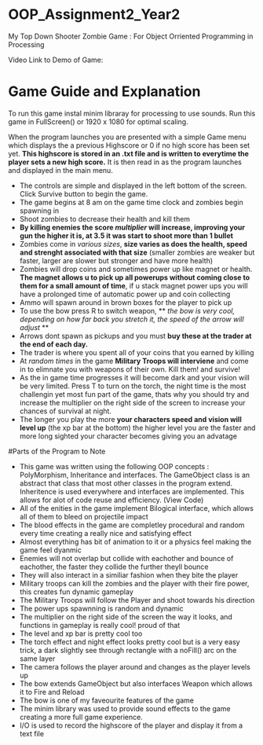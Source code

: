# OOP_Assignment2_Year2

My Top Down Shooter Zombie Game : For Object Orriented Programming in Processing

Video Link to Demo of Game:

# Game Guide and Explanation

To run this game instal minim libraray for processing to use sounds. Run this game in FullScreen() or 1920 x 1080 for optimal scaling.

When the program launches you are presented with a simple Game menu which displays the a previous Highscore or 0 if no high score has been set yet. **This highscore is stored in an .txt file and is written to everytime the player sets a new high score.** It is then read in as the program launches and displayed in the main menu.

  - The controls are simple and displayed in the left bottom of the screen. Click Survive button to begin the game.
  - The game begins at 8 am on the game time clock and zombies begin spawning in
  - Shoot zombies to decrease their health and kill them
  - **By killing enemies the score *multiplier* will increase, improving your gun the higher it is, at 3.5 it was start to shoot more than 1 bullet**
  - Zombies come in *various sizes*, **size varies as does the health, speed and strenght associated with that size** (smaller zombies are weaker but faster, larger are slower but stronger and have more health)
  - Zombies will drop coins and sometimes power up like magnet or health. **The magnet allows u to pick up all powerups without coming close to them for a small amount of time**, if u stack magnet power ups you will have a prolonged time of automatic power up and coin collecting
  - Ammo will spawn around in brown boxes for the player to pick up
  - To use the bow press R to switch weapon, ** *the bow is very cool, depending on how far back you stretch it, the speed of the arrow will adjust* **
  - Arrows dont spawn as pickups and you must **buy these at the trader at the end of each day.**
  - The trader is where you spent all of your coins that you earned by killing
  - At *random times* in the game **Military Troops will interviene** and come in to elimnate you with weapons of their own. Kill them! and survive!
  - As the in game time progresses it will become dark and your vision will be very limited. Press T to turn on the torch, the night time is the most challengin yet most fun part of the game, thats why you should try and increase the multiplier on the right side of the screen to increase your chances of survival at night.
  - The longer you play the more **your characters speed and vision will level up** (the xp bar at the bottom) the higher level you are the faster and more long sighted your character becomes giving you an advatage
  
 
 #Parts of the Program to Note
   - This game was written using the following OOP concepts : PolyMorphism, Inheritance and interfaces. The GameObject class is an abstract that class that most other classes in the program extend. Inheritence is used everywhere and interfaces are implemented. This allows for alot of code reuse and efficiency. (View Code)
  - All of the enities in the game implement Bilogical interface, which allows all of them to bleed on projectile impact
  - The blood effects in the game are completley procedural and random every time creating a really nice and satisfying effect
  - Almost everything has bit of animation to it or a physics feel making the game feel dyanmic 
  - Enemies will not overlap but collide with eachother and bounce of eachother, the faster they collide the further theyll bounce
  - They will also interact in a similiar fashion when they bite the player
  - Military troops can kill the zombies and the player with their fire power, this creates fun dynamic gameplay
  - The Military Troops will follow the Player and shoot towards his direction
  - The power ups spawnning is random and dynamic
  - The multiplier on the right side of the screen the way it looks, and functions in gameplay is really cool! proud of that
  - The level and xp bar is pretty cool too
  - The torch effect and night effect looks pretty cool but is a very easy trick, a dark slightly see through rectangle with a noFill() arc on the same layer
  - The camera follows the player around and changes as the player levels up
  - The bow extends GameObject but also interfaces Weapon which allows it to Fire and Reload
  - The bow is one of my faveourite features of the game
  - The minim library was used to provide sound effects to the game creating a more full game experience.
  - I/O is used to record the highscore of the player and display it from a text file
